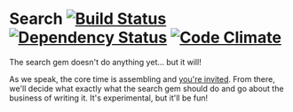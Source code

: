 Search [![Build Status](https://secure.travis-ci.org/laserlemon/search.png)](http://travis-ci.org/laserlemon/search) [![Dependency Status](https://gemnasium.com/laserlemon/search.png)](https://gemnasium.com/laserlemon/search) [![Code Climate](https://codeclimate.com/badge.png)](https://codeclimate.com/github/laserlemon/search)
======

The search gem doesn't do anything yet… but it will!

As we speak, the core time is assembling and [you're invited](https://docs.google.com/spreadsheet/viewform?formkey=dHlLTXNERVc2X3Zkc0U4N0FUVTBWV3c6MQ).
From there, we'll decide what exactly what the search gem should do and go about
the business of writing it. It's experimental, but it'll be fun!
